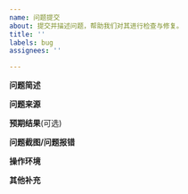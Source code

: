```yaml
---
name: 问题提交
about: 提交并描述问题，帮助我们对其进行检查与修复。
title: ''
labels: bug
assignees: ''

---
```


**问题简述**
<!--用简短的话语描述一下大概问题。-->

**问题来源**
<!--
描述一下通过哪些操作才发现的问题，如：
1. 打开 '...'
2. 点击了 '....'
3. 出现了报错 '....'
-->

**预期结果**(可选)
<!--如果问题不发生，应该是什么情况-->

**问题截图/问题报错**
<!--如果有报错或输出，请提供截图。-->

**操作环境**
<!--请在后台输入 `version` 并复制相关输出。-->


**其他补充**
<!--如有其他补充，可以在这里描述。-->

